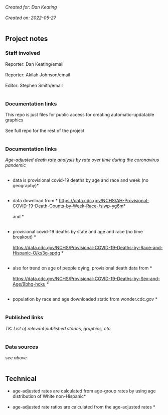 <br>*Created for: Dan Keating* <br><br>
*Created on: 2022-05-27* <br><br>
## Project notes
### Staff involved
Reporter: Dan Keating/email <br><br>
Reporter: Akilah Johnson/email <br><br>
Editor: Stephen Smith/email <br><br>
### Documentation links
This repo is just files for public access for creating automatic-updatable graphics <br><br>
See full repo for the rest of the project <br><br>
### Documentation links
*Age-adjusted death rate analysis by rate over time during the coronavirus pandemic*  <br><br>
* data is provisional covid-19 deaths by age and race and week  (no geography)* <br><br>
* data download from *
https://data.cdc.gov/NCHS/AH-Provisional-COVID-19-Death-Counts-by-Week-Race-/siwp-yg6m* <br><br>
and  * <br><br>
* provisional covid-19 deaths by state and age and race (no time breakout) * <br><br>
https://data.cdc.gov/NCHS/Provisional-COVID-19-Deaths-by-Race-and-Hispanic-O/ks3g-spdg * <br><br>

* also for trend on age of people dying, provisional death data from *   <br><br>
https://data.cdc.gov/NCHS/Provisional-COVID-19-Deaths-by-Sex-and-Age/9bhg-hcku * <br><br>

* population by race and age downloaded static from wonder.cdc.gov * <br><br>
### Published links
*TK: List of relevant published stories, graphics, etc.*  <br><br>
### Data sources
*see above*  <br><br>
## Technical
* age-adjusted rates are calculated from age-group rates by using age distribution of White non-Hispanic* <br><br>
* age-adjusted rate ratios are calculated from the age-adjusted rates * <br><br>

